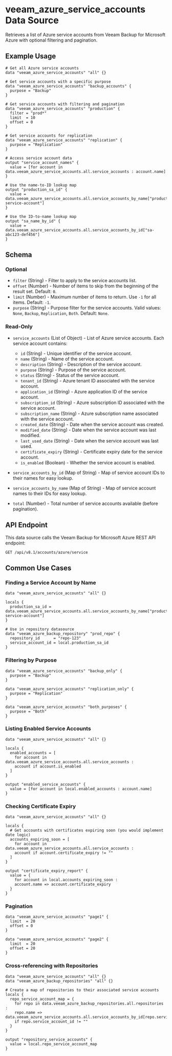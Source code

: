 # veeam_azure_service_accounts Data Source

Retrieves a list of Azure service accounts from Veeam Backup for Microsoft Azure with optional filtering and pagination.

## Example Usage

```hcl
# Get all Azure service accounts
data "veeam_azure_service_accounts" "all" {}

# Get service accounts with a specific purpose
data "veeam_azure_service_accounts" "backup_accounts" {
  purpose = "Backup"
}

# Get service accounts with filtering and pagination
data "veeam_azure_service_accounts" "production" {
  filter = "prod*"
  limit  = 10
  offset = 0
}

# Get service accounts for replication
data "veeam_azure_service_accounts" "replication" {
  purpose = "Replication"
}

# Access service account data
output "service_account_names" {
  value = [for account in data.veeam_azure_service_accounts.all.service_accounts : account.name]
}

# Use the name-to-ID lookup map
output "production_sa_id" {
  value = data.veeam_azure_service_accounts.all.service_accounts_by_name["production-service-account"]
}

# Use the ID-to-name lookup map
output "sa_name_by_id" {
  value = data.veeam_azure_service_accounts.all.service_accounts_by_id["sa-abc123-def456"]
}
```

## Schema

### Optional

- `filter` (String) - Filter to apply to the service accounts list.
- `offset` (Number) - Number of items to skip from the beginning of the result set. Default: `0`.
- `limit` (Number) - Maximum number of items to return. Use `-1` for all items. Default: `-1`.
- `purpose` (String) - Purpose filter for the service accounts. Valid values: `None`, `Backup`, `Replication`, `Both`. Default: `None`.

### Read-Only

- `service_accounts` (List of Object) - List of Azure service accounts. Each service account contains:
  - `id` (String) - Unique identifier of the service account.
  - `name` (String) - Name of the service account.
  - `description` (String) - Description of the service account.
  - `purpose` (String) - Purpose of the service account.
  - `status` (String) - Status of the service account.
  - `tenant_id` (String) - Azure tenant ID associated with the service account.
  - `application_id` (String) - Azure application ID of the service account.
  - `subscription_id` (String) - Azure subscription ID associated with the service account.
  - `subscription_name` (String) - Azure subscription name associated with the service account.
  - `created_date` (String) - Date when the service account was created.
  - `modified_date` (String) - Date when the service account was last modified.
  - `last_used_date` (String) - Date when the service account was last used.
  - `certificate_expiry` (String) - Certificate expiry date for the service account.
  - `is_enabled` (Boolean) - Whether the service account is enabled.

- `service_accounts_by_id` (Map of String) - Map of service account IDs to their names for easy lookup.
- `service_accounts_by_name` (Map of String) - Map of service account names to their IDs for easy lookup.
- `total` (Number) - Total number of service accounts available (before pagination).

## API Endpoint

This data source calls the Veeam Backup for Microsoft Azure REST API endpoint:
```
GET /api/v8.1/accounts/azure/service
```

## Common Use Cases

### Finding a Service Account by Name

```hcl
data "veeam_azure_service_accounts" "all" {}

locals {
  production_sa_id = data.veeam_azure_service_accounts.all.service_accounts_by_name["production-service-account"]
}

# Use in repository datasource
data "veeam_azure_backup_repository" "prod_repo" {
  repository_id      = "repo-123"
  service_account_id = local.production_sa_id
}
```

### Filtering by Purpose

```hcl
data "veeam_azure_service_accounts" "backup_only" {
  purpose = "Backup"
}

data "veeam_azure_service_accounts" "replication_only" {
  purpose = "Replication"
}

data "veeam_azure_service_accounts" "both_purposes" {
  purpose = "Both"
}
```

### Listing Enabled Service Accounts

```hcl
data "veeam_azure_service_accounts" "all" {}

locals {
  enabled_accounts = [
    for account in data.veeam_azure_service_accounts.all.service_accounts :
    account if account.is_enabled
  ]
}

output "enabled_service_accounts" {
  value = [for account in local.enabled_accounts : account.name]
}
```

### Checking Certificate Expiry

```hcl
data "veeam_azure_service_accounts" "all" {}

locals {
  # Get accounts with certificates expiring soon (you would implement date logic)
  accounts_expiring_soon = [
    for account in data.veeam_azure_service_accounts.all.service_accounts :
    account if account.certificate_expiry != ""
  ]
}

output "certificate_expiry_report" {
  value = {
    for account in local.accounts_expiring_soon :
    account.name => account.certificate_expiry
  }
}
```

### Pagination

```hcl
data "veeam_azure_service_accounts" "page1" {
  limit  = 20
  offset = 0
}

data "veeam_azure_service_accounts" "page2" {
  limit  = 20
  offset = 20
}
```

### Cross-referencing with Repositories

```hcl
data "veeam_azure_service_accounts" "all" {}
data "veeam_azure_backup_repositories" "all" {}

# Create a map of repositories to their associated service accounts
locals {
  repo_service_account_map = {
    for repo in data.veeam_azure_backup_repositories.all.repositories :
    repo.name => data.veeam_azure_service_accounts.all.service_accounts_by_id[repo.service_account_id]
    if repo.service_account_id != ""
  }
}

output "repository_service_accounts" {
  value = local.repo_service_account_map
}
```